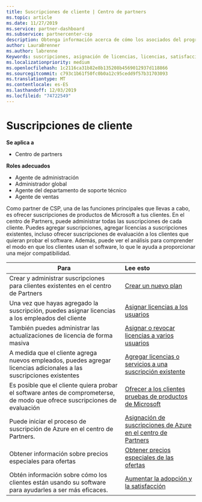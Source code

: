 ```yaml
---
title: Suscripciones de cliente | Centro de partners
ms.topic: article
ms.date: 11/27/2019
ms.service: partner-dashboard
ms.subservice: partnercenter-csp
description: Obtenga información acerca de cómo los asociados del programa CSP pueden vender suscripciones a los clientes y administrarlas a través del centro de Partners.
author: LauraBrenner
ms.author: labrenne
Keywords: suscripciones, asignación de licencias, licencias, satisfacción del cliente, suscripciones de Azure
ms.localizationpriority: medium
ms.openlocfilehash: 1c2116ca31b82e8b135208b4569012937d118866
ms.sourcegitcommit: c793c1b61f50fc0b0a12c95cedd9f57b31703093
ms.translationtype: MT
ms.contentlocale: es-ES
ms.lasthandoff: 12/03/2019
ms.locfileid: "74722549"
---
```

# <a name="customer-subscriptions"></a>Suscripciones de cliente

**Se aplica a**

-  Centro de partners

**Roles adecuados**

- Agente de administración
- Administrador global
- Agente del departamento de soporte técnico
- Agente de ventas

Como partner de CSP, una de las funciones principales que llevas a cabo, es ofrecer suscripciones de productos de Microsoft a tus clientes. En el centro de Partners, puede administrar todas las suscripciones de cada cliente. Puedes agregar suscripciones, agregar licencias a suscripciones existentes, incluso ofrecer suscripciones de evaluación a los clientes que quieran probar el software. Además, puede ver el análisis para comprender el modo en que los clientes usan el software, lo que le ayuda a proporcionar una mejor compatibilidad.

|**Para**   |**Lee esto**   |
|----------------------|:----------------------|
|Crear y administrar suscripciones para clientes existentes en el centro de Partners|[Crear un nuevo plan](create-a-new-subscription.md)|
|Una vez que hayas agregado la suscripción, puedes asignar licencias a los empleados del cliente  |[Asignar licencias a los usuarios](assign-licenses-to-users.md)|
|También puedes administrar las actualizaciones de licencia de forma masiva   |[Asignar o revocar licencias a varios usuarios](bulk-license-provisioning-for-multiple-users.md)|
|A medida que el cliente agrega nuevos empleados, puedes agregar licencias adicionales a las suscripciones existentes   |[Agregar licencias o servicios a una suscripción existente](add-licenses-or-services-to-an-existing-subscription.md)|
|Es posible que el cliente quiera probar el software antes de comprometerse, de modo que ofrece suscripciones de evaluación    |[Ofrecer a los clientes pruebas de productos de Microsoft](offer-your-customers-trials-of-microsoft-products.md)|
|Puede iniciar el proceso de suscripción de Azure en el centro de Partners.   |[Asignación de suscripciones de Azure en el centro de Partners](assign-azure-subscriptions.md)|
|Obtener información sobre precios especiales para ofertas   |[Obtener precios especiales de las ofertas](get-special-pricing-for-offers.md)|
|Obtén información sobre cómo los clientes están usando su software para ayudarles a ser más eficaces.   | [Aumentar la adopción y la satisfacción](increasing-adoption-and-satisfaction.md)   | 

































 

 



